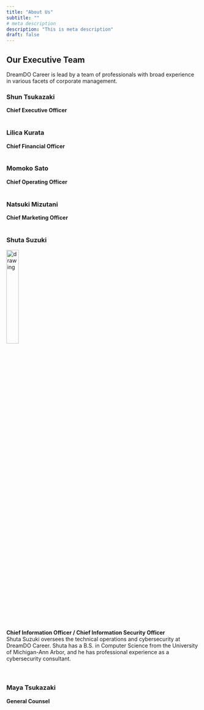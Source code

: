 ```yaml
---
title: "About Us"
subtitle: ""
# meta description
description: "This is meta description"
draft: false
---
```


## Our Executive Team
DreamDO Career is lead by a team of professionals with broad experience in various facets of corporate management.

### Shun Tsukazaki
**Chief Executive Officer** <br/><br/>

### Lilica Kurata
**Chief Financial Officer** <br/><br/>

### Momoko Sato
**Chief Operating Officer** <br/><br/>

### Natsuki Mizutani
**Chief Marketing Officer** <br/><br/>

### Shuta Suzuki
<div style="text-align:left"><img src="../../images/headshot/shuta.jpg" alt="drawing" width="25%" style="display: block; margin: 0px;"/></div>

**Chief Information Officer / Chief Information Security Officer** <br/>
Shuta Suzuki oversees the technical operations and cybersecurity at DreamDO Career. Shuta has a B.S. in Computer Science from the University of Michigan-Ann Arbor, and he has professional experience as a cybersecurity consultant.<br/><br/><br/>

### Maya Tsukazaki
**General Counsel** <br/><br/>
